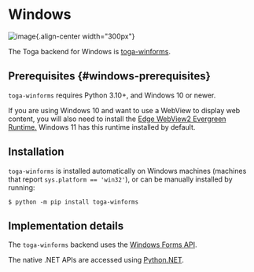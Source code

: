 # Windows

![image](/reference/screenshots/winforms.png){.align-center
width="300px"}

The Toga backend for Windows is
[toga-winforms](https://github.com/beeware/toga/tree/main/winforms).

## Prerequisites {#windows-prerequisites}

`toga-winforms` requires Python 3.10+, and Windows 10 or newer.

If you are using Windows 10 and want to use a WebView to display web
content, you will also need to install the [Edge WebView2 Evergreen
Runtime.](https://developer.microsoft.com/en-us/microsoft-edge/webview2/#download)
Windows 11 has this runtime installed by default.

## Installation

`toga-winforms` is installed automatically on Windows machines (machines
that report `sys.platform == 'win32'`), or can be manually installed by
running:

``` console
$ python -m pip install toga-winforms
```

## Implementation details

The `toga-winforms` backend uses the [Windows Forms
API](https://learn.microsoft.com/en-us/dotnet/desktop/winforms/?view=netdesktop-8.0).

The native .NET APIs are accessed using
[Python.NET](http://pythonnet.github.io).
